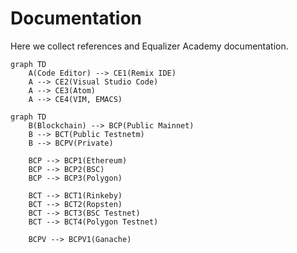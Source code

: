 # Documentation

Here we collect references and Equalizer Academy documentation.

```mermaid
graph TD
    A(Code Editor) --> CE1(Remix IDE)
    A --> CE2(Visual Studio Code)
    A --> CE3(Atom)
    A --> CE4(VIM, EMACS)
```

```mermaid
graph TD
    B(Blockchain) --> BCP(Public Mainnet)
    B --> BCT(Public Testnetm)
    B --> BCPV(Private)

    BCP --> BCP1(Ethereum)
    BCP --> BCP2(BSC)
    BCP --> BCP3(Polygon)

    BCT --> BCT1(Rinkeby)
    BCT --> BCT2(Ropsten)
    BCT --> BCT3(BSC Testnet)
    BCT --> BCT4(Polygon Testnet)

    BCPV --> BCPV1(Ganache)
```
